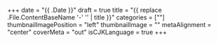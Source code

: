 +++
date = "{{ .Date }}"
draft = true
title = "{{ replace .File.ContentBaseName '-' '' | title }}"
categories = [""]
thumbnailImagePosition = "left"
thumbnailImage = ""
metaAlignment = "center"
coverMeta = "out"
isCJKLanguage = true
+++
